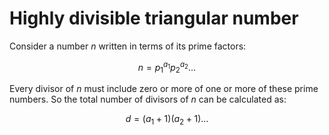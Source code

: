 # Highly divisible triangular number

Consider a number $n$ written in terms of its prime factors:

$$
n = p_1^{a_1} p_2^{a_2} \dots
$$

Every divisor of $n$ must include zero or more of one or more of these prime numbers. So the total number of divisors of $n$ can be calculated as:

$$
d = (a_1 + 1) (a_2 + 1) \dots
$$
